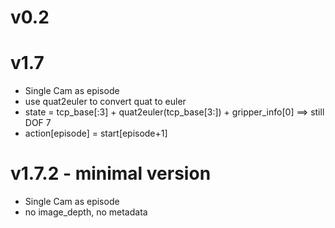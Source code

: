 # v0.2


# v1.7 

- Single Cam as episode
- use quat2euler to convert quat to euler 
- state = tcp_base[:3] + quat2euler(tcp_base[3:]) + gripper_info[0]   ==> still DOF 7 
- action[episode] = start[episode+1]

# v1.7.2 - minimal version

- Single Cam as episode 
- no image_depth, no metadata
